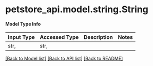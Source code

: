 # petstore_api.model.string.String

#### Model Type Info
Input Type | Accessed Type | Description | Notes
------------ | ------------- | ------------- | -------------
str,  | str,  |  | 

[[Back to Model list]](../../README.md#documentation-for-models) [[Back to API list]](../../README.md#documentation-for-api-endpoints) [[Back to README]](../../README.md)

